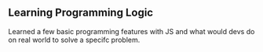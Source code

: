 ## Learning Programming Logic

Learned a few basic programming features with JS and what would devs do on real world to solve a specifc problem.
